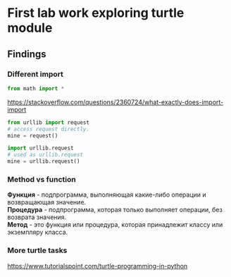# First lab work exploring turtle module

## Findings
### Different import
```python
from math import * 
```
https://stackoverflow.com/questions/2360724/what-exactly-does-import-import


```python
from urllib import request
# access request directly.
mine = request()

import urllib.request
# used as urllib.request
mine = urllib.request()
```

### Method vs function
**Функция** - подпрограмма, выполняющая какие-либо операции и возвращающая значение.\
**Процедура** - подпрограмма, которая только выполняет операции, без возврата значения.\
**Метод** - это функция или процедура, которая принадлежит классу или экземпляру класса.

### More turtle tasks
https://www.tutorialspoint.com/turtle-programming-in-python